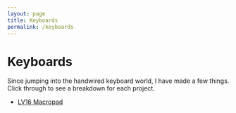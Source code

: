 ```yaml
---
layout: page
title: Keyboards
permalink: /keyboards
---
```


# Keyboards

Since jumping into the handwired keyboard world, I have made a few things. Click through to see a breakdown for each project.

-   [LV16 Macropad](/keyboards/lv16)

